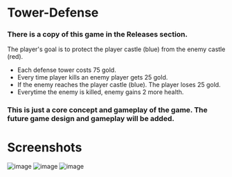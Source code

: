 # Tower-Defense
### There is a copy of this game in the Releases section.  
The player's goal is to protect the player castle (blue) from the enemy castle (red).
- Each defense tower costs 75 gold.
- Every time player kills an enemy player gets 25 gold.
- If the enemy reaches the player castle (blue). The player loses 25 gold.
- Everytime the enemy is killed, enemy gains 2 more health.

### This is just a core concept and gameplay of the game. The future game design and gameplay will be added.

# Screenshots
![image](https://user-images.githubusercontent.com/45359225/188328200-1a749627-fe24-4650-be01-19457ca43acf.png)
![image](https://user-images.githubusercontent.com/45359225/188328695-84dab3ac-9e3f-42ca-97b1-1fc383c90dbc.png)
![image](https://user-images.githubusercontent.com/45359225/188328715-ce1d1642-92ce-41ee-ba22-54ca841cac65.png)

